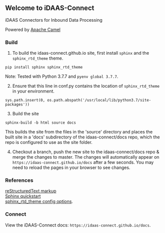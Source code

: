 ## Welcome to iDAAS-Connect

iDAAS Connectors for Inbound Data Processing

Powered by [Apache Camel](https://camel.apache.org/)

### Build

1. To build the idaas-connect.github.io site, first install `sphinx` and the `sphinx_rtd_theme` theme.
```
pip install sphinx sphinx_rtd_theme
```
Note: Tested with Python 3.7.7 and `pyenv global 3.7.7`.

2. Ensure that this line in conf.py contains the location of `sphinx_rtd_theme` in your environment.
```
sys.path.insert(0, os.path.abspath('/usr/local/lib/python3.7/site-packages'))
```

3. Build the site
```
sphinx-build -b html source docs
```
This builds the site from the files in the 'source' directory and places the built site in a 'docs' subdirectory of the idaas-connect/docs repo, which the repo is configured to use as the site folder.

4. Checkout a branch, push the new site to the idaas-connect/docs repo & merge the changes to master.  The changes will automatically appear on `https://idaas-connect.github.io/docs` after a few seconds.  You may need to reload the pages in your browser to see changes.

### References

[reStructuredText markup](https://www.sphinx-doc.org/en/master/usage/restructuredtext/basics.html#rst-directives)  
[Sphinx quickstart](https://www.sphinx-doc.org/en/master/usage/quickstart.html)  
[sphinx_rtd_theme config options](https://sphinx-rtd-theme.readthedocs.io/en/latest/configuring.html). 

### Connect

View the iDAAS-Connect docs: `https://idaas-connect.github.io/docs`.
